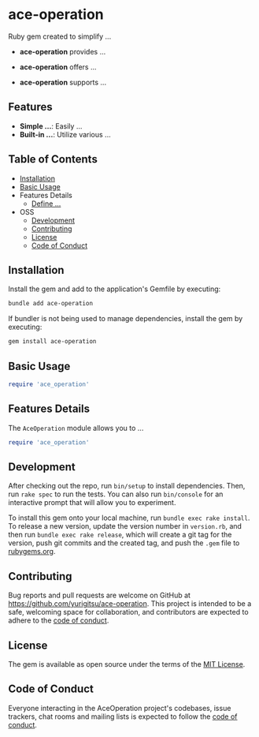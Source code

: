 # ace-operation

Ruby gem created to simplify ...

- **ace-operation** provides ...

- **ace-operation** offers ...

- **ace-operation** supports ...


## Features

- **Simple ...**: Easily ...
- **Built-in ...**: Utilize various ...

## Table of Contents
- [Installation](#installation)
- [Basic Usage](#basic-usage)
- Features Details
  - [Define ...](#features-details)
- OSS
  - [Development](#development)
  - [Contributing](#contributing)
  - [License](#license)
  - [Code of Conduct](#code-of-conduct)

## Installation
Install the gem and add to the application's Gemfile by executing:

```bash
bundle add ace-operation
```

If bundler is not being used to manage dependencies, install the gem by executing:

```bash
gem install ace-operation
```

## Basic Usage

```ruby
require 'ace_operation'
```

## Features Details

The `AceOperation` module allows you to ...

```ruby
require 'ace_operation'
```

## Development

After checking out the repo, run `bin/setup` to install dependencies. Then, run `rake spec` to run the tests. You can also run `bin/console` for an interactive prompt that will allow you to experiment.

To install this gem onto your local machine, run `bundle exec rake install`. To release a new version, update the version number in `version.rb`, and then run `bundle exec rake release`, which will create a git tag for the version, push git commits and the created tag, and push the `.gem` file to [rubygems.org](https://rubygems.org).

## Contributing

Bug reports and pull requests are welcome on GitHub at https://github.com/yurigitsu/ace-operation. This project is intended to be a safe, welcoming space for collaboration, and contributors are expected to adhere to the [code of conduct](https://github.com/yurigitsu/ace-operation/blob/main/CODE_OF_CONDUCT.md).

## License

The gem is available as open source under the terms of the [MIT License](https://opensource.org/licenses/MIT).

## Code of Conduct

Everyone interacting in the AceOperation project's codebases, issue trackers, chat rooms and mailing lists is expected to follow the [code of conduct](https://github.com/yurigitsu/ace-operation/blob/main/CODE_OF_CONDUCT.md).
